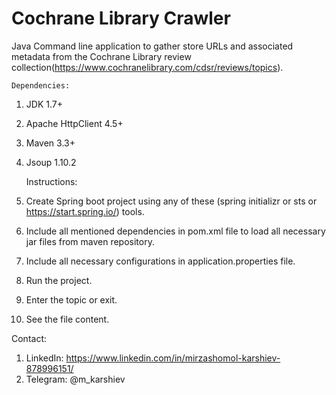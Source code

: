 # Cochrane Library Crawler

Java Command line application to gather store URLs and associated metadata
from the Cochrane Library review collection(https://www.cochranelibrary.com/cdsr/reviews/topics).

	Dependencies:
1. JDK 1.7+
2. Apache HttpClient 4.5+
3. Maven 3.3+
4. Jsoup 1.10.2

    
    Instructions:
1. Create Spring boot project using any of these (spring initializr or sts or https://start.spring.io/) tools. 
2. Include all mentioned dependencies in pom.xml file to load all necessary jar files from maven repository. 
3. Include all necessary configurations in application.properties file. 
4. Run the project.
5. Enter the topic or exit.
6. See the file content.

Contact:
   1. LinkedIn: https://www.linkedin.com/in/mirzashomol-karshiev-878996151/
   2. Telegram: @m_karshiev